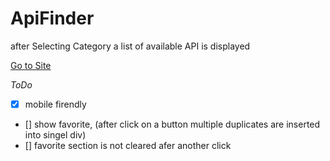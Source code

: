 # ApiFinder
after Selecting Category a list of available API is displayed

[Go to Site](https://fervent-mestorf-3d691e.netlify.app/)

_ToDo_
- [x] mobile firendly
- [] show favorite, (after click on a button multiple duplicates are inserted into singel div)
- [] favorite section is not cleared afer another click
